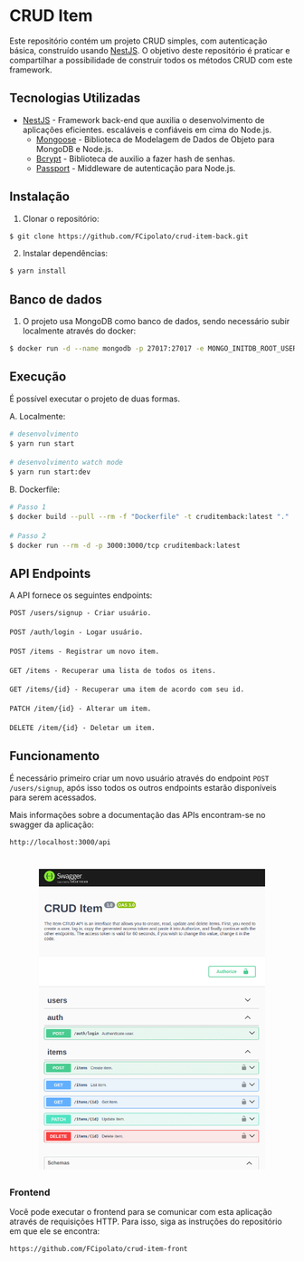 # CRUD Item
Este repositório contém um projeto CRUD simples, com autenticação básica, construído usando [NestJS](https://nestjs.com/). O objetivo deste repositório é praticar e compartilhar a possibilidade de construir todos os métodos CRUD com este framework.

## Tecnologias Utilizadas

- [NestJS](https://nestjs.com/) - Framework back-end que auxilia o desenvolvimento de aplicações eficientes. escaláveis e confiáveis em cima do Node.js.
  - [Mongoose](https://github.com/Automattic/mongoose) - Biblioteca de Modelagem de Dados de Objeto para MongoDB e Node.js.
  - [Bcrypt](https://github.com/kelektiv/node.bcrypt.js) - Biblioteca de auxilio a fazer hash de senhas.
  - [Passport](https://github.com/jaredhanson/passport) - Middleware de autenticação para Node.js.

## Instalação

1. Clonar o repositório:

```bash
$ git clone https://github.com/FCipolato/crud-item-back.git
```

2. Instalar dependências:

```bash
$ yarn install
```

## Banco de dados

1. O projeto usa MongoDB como banco de dados, sendo necessário subir localmente através do docker:

```bash
$ docker run -d --name mongodb -p 27017:27017 -e MONGO_INITDB_ROOT_USERNAME=root -e MONGO_INITDB_ROOT_PASSWORD=root mongo
```

## Execução

É possível executar o projeto de duas formas.

A. Localmente:

```bash
# desenvolvimento
$ yarn run start

# desenvolvimento watch mode
$ yarn run start:dev
```

B. Dockerfile:

```bash
# Passo 1
$ docker build --pull --rm -f "Dockerfile" -t cruditemback:latest "."

# Passo 2
$ docker run --rm -d -p 3000:3000/tcp cruditemback:latest 
```

## API Endpoints
A API fornece os seguintes endpoints:

```markdown
POST /users/signup - Criar usuário.

POST /auth/login - Logar usuário.

POST /items - Registrar um novo item.

GET /items - Recuperar uma lista de todos os itens.

GET /items/{id} - Recuperar uma item de acordo com seu id.

PATCH /item/{id} - Alterar um item.

DELETE /item/{id} - Deletar um item.
```

## Funcionamento

É necessário primeiro criar um novo usuário através do endpoint `POST /users/signup`, após isso todos os outros endpoints estarão disponíveis para serem acessados.

Mais informações sobre a documentação das APIs encontram-se no swagger da aplicação:

```markdown
http://localhost:3000/api
```

<h1 align="center">
  <img src="./.github/swagger.png" width="400"/>
</h1>

### Frontend

Você pode executar o frontend para se comunicar com esta aplicação através de requisições HTTP. Para isso, siga as instruções do repositório em que ele se encontra:

```markdown
https://github.com/FCipolato/crud-item-front
```
